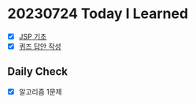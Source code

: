 # 20230724 Today I Learned
- [X] [JSP 기초](../web/JSP_programming.md) 
- [x] [퀴즈 답안 작성](../question/quiz02_GC.md)

## Daily Check
- [X] 알고리즘 1문제